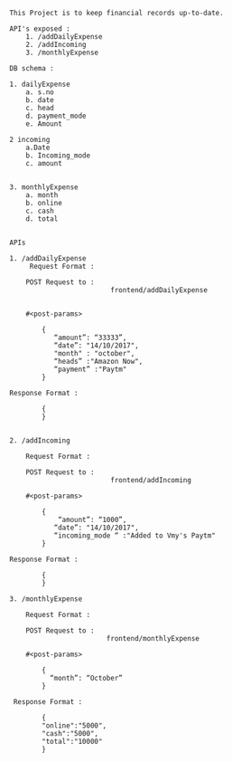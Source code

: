     This Project is to keep financial records up-to-date. 

    API's exposed :
        1. /addDailyExpense
        2. /addIncoming
        3. /monthlyExpense

    DB schema :

    1. dailyExpense
        a. s.no
        b. date
        c. head
        d. payment_mode
        e. Amount

    2 incoming
        a.Date
        b. Incoming_mode
        c. amount


    3. monthlyExpense
        a. month
        b. online
        c. cash
        d. total


    APIs

    1. /addDailyExpense
         Request Format :

        POST Request to :
                             frontend/addDailyExpense


        #<post-params>

            {
               “amount”: “33333”,
               “date”: "14/10/2017",
               "month" : "october",
               “heads” :"Amazon Now",
               “payment” :"Paytm" 
            }

    Response Format :

            {
            }


    2. /addIncoming

        Request Format :

        POST Request to :
                             frontend/addIncoming

        #<post-params>

            {
                “amount”: “1000”,
               “date”: "14/10/2017",
               “incoming_mode “ :"Added to Vmy's Paytm"
            }

    Response Format :

            {
            }

    3. /monthlyExpense

        Request Format :

        POST Request to :
                            frontend/monthlyExpense

        #<post-params>

            {
              “month”: “October”
            }

     Response Format :

            {
            "online":"5000",
            "cash":"5000",
            "total":"10000"
            }

